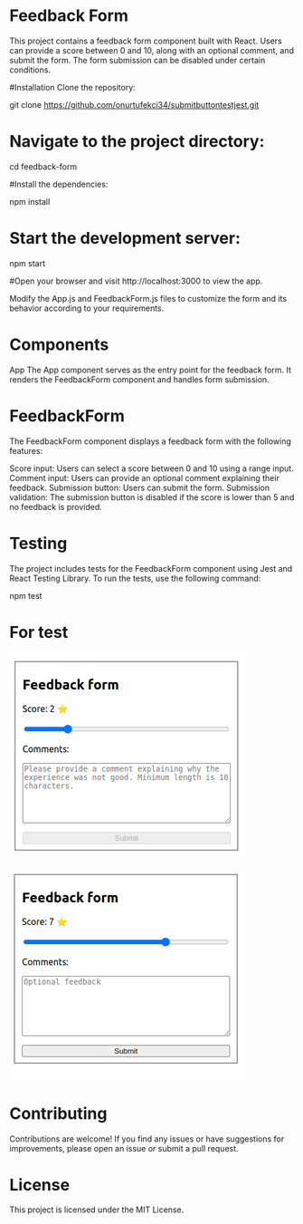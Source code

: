 # Feedback Form
This project contains a feedback form component built with React. Users can provide a score between 0 and 10, along with an optional comment, and submit the form. The form submission can be disabled under certain conditions.

#Installation
Clone the repository:


git clone https://github.com/onurtufekci34/submitbuttontestjest.git

# Navigate to the project directory:

cd feedback-form

#Install the dependencies:

npm install

# Start the development server:


npm start

#Open your browser and visit http://localhost:3000 to view the app.

Modify the App.js and FeedbackForm.js files to customize the form and its behavior according to your requirements.

# Components
App
The App component serves as the entry point for the feedback form. It renders the FeedbackForm component and handles form submission.

# FeedbackForm
The FeedbackForm component displays a feedback form with the following features:

Score input: Users can select a score between 0 and 10 using a range input.
Comment input: Users can provide an optional comment explaining their feedback.
Submission button: Users can submit the form.
Submission validation: The submission button is disabled if the score is lower than 5 and no feedback is provided.

# Testing
The project includes tests for the FeedbackForm component using Jest and React Testing Library. To run the tests, use the following command:

npm test

# For test

![First](test1.png)

![Second](test2.png)


# Contributing
Contributions are welcome! If you find any issues or have suggestions for improvements, please open an issue or submit a pull request.

# License
This project is licensed under the MIT License.

